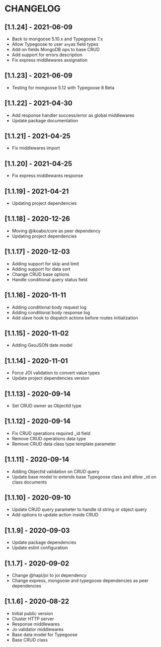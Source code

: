 # CHANGELOG

## [1.1.24] - 2021-06-09

- Back to mongoose 5.10.x and Typegoose 7.x
- Allow Typegoose to user `any`as field types
- Add on fields MongoDB ops to base CRUD
- Add support for errors description
- Fix express middlewares assignation

## [1.1.23] - 2021-06-09

- Testing for mongoose 5.12 with Typegoose 8 Beta

## [1.1.22] - 2021-04-30

- Add response handler success/error as global middlewares
- Update package documentation

## [1.1.21] - 2021-04-25

- Fix middlewares import

## [1.1.20] - 2021-04-25

- Fix express middlewares response

## [1.1.19] - 2021-04-21

- Updating project dependencies

## [1.1.18] - 2020-12-26

- Moving @ikoabo/core as peer dependency
- Updating project dependencies

## [1.1.17] - 2020-12-03

- Adding support for skip and limit
- Adding support for data sort
- Change CRUD base options
- Handle conditional query status field

## [1.1.16] - 2020-11-11

- Adding conditional body request log
- Adding conditional body response log
- Add slave hook to dispatch actions before routes initialization

## [1.1.15] - 2020-11-02

- Adding GeoJSON date model

## [1.1.14] - 2020-11-01

- Force JOI validation to convert value types
- Update project dependencies version

## [1.1.13] - 2020-09-14

- Set CRUD owner as ObjectId type

## [1.1.12] - 2020-09-14

- Fix CRUD operations required \_id field
- Remove CRUD operations data type
- Remove CRUD data class type template parameter

## [1.1.11] - 2020-09-14

- Adding ObjectId validation on CRUD query
- Update base model to extends base Typegoose class and allow \_id on class documents

## [1.1.10] - 2020-09-10

- Update CRUD query parameter to handle id string or object query
- Add options to update action inside CRUD

## [1.1.9] - 2020-09-03

- Update package dependencies
- Update eslint configuration

## [1.1.7] - 2020-09-02

- Change @hapi/joi to joi dependency
- Change express, mongoose and typegoose dependencies as peer dependencies

## [1.1.6] - 2020-08-22

- Initial public version
- Cluster HTTP server
- Response middlewares
- Jo validator middlewares
- Base data model for Typegoose
- Base CRUD class
